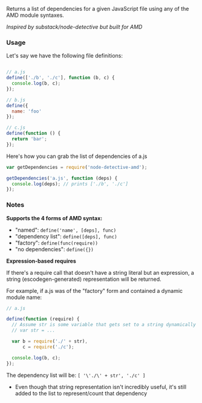 Returns a list of dependencies for a given JavaScript file using
any of the AMD module syntaxes.

*Inspired by substack/node-detective but built for AMD*

### Usage

Let's say we have the following file definitions:

```javascript

// a.js
define(['./b', './c'], function (b, c) {
  console.log(b, c);
});

// b.js
define({
  name: 'foo'
});

// c.js
define(function () {
  return 'bar';
});
```

Here's how you can grab the list of dependencies of a.js

```javascript
var getDependencies = require('node-detective-amd');

getDependencies('a.js', function (deps) {
  console.log(deps); // prints ['./b', './c']
});
```

### Notes

**Supports the 4 forms of AMD syntax:**

* "named": `define('name', [deps], func)`
* "dependency list": `define([deps], func)`
* "factory": `define(func(require))`
* "no dependencies": `define({})`

**Expression-based requires**

If there's a require call that doesn't have a string literal but an expression,
a string (escodegen-generated) representation will be returned.

For example, if a.js was of the "factory" form and contained a dynamic module name:

```javascript
// a.js

define(function (require) {
  // Assume str is some variable that gets set to a string dynamically
  // var str = ...

  var b = require('./' + str),
      c = require('./c');

  console.log(b, c);
});
```

The dependency list will be: `[ '\'./\' + str', './c' ]`

* Even though that string representation isn't incredibly useful, it's
still added to the list to represent/count that dependency